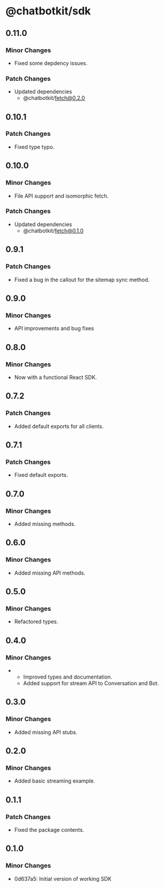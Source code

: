 # @chatbotkit/sdk

## 0.11.0

### Minor Changes

- Fixed some depdency issues.

### Patch Changes

- Updated dependencies
  - @chatbotkit/fetch@0.2.0

## 0.10.1

### Patch Changes

- Fixed type typo.

## 0.10.0

### Minor Changes

- File API support and isomorphic fetch.

### Patch Changes

- Updated dependencies
  - @chatbotkit/fetch@0.1.0

## 0.9.1

### Patch Changes

- Fixed a bug in the callout for the sitemap sync method.

## 0.9.0

### Minor Changes

- API improvements and bug fixes

## 0.8.0

### Minor Changes

- Now with a functional React SDK.

## 0.7.2

### Patch Changes

- Added default exports for all clients.

## 0.7.1

### Patch Changes

- Fixed default exports.

## 0.7.0

### Minor Changes

- Added missing methods.

## 0.6.0

### Minor Changes

- Added missing API methods.

## 0.5.0

### Minor Changes

- Refactored types.

## 0.4.0

### Minor Changes

- - Improved types and documentation.
  - Added support for stream API to Conversation and Bot.

## 0.3.0

### Minor Changes

- Added missing API stubs.

## 0.2.0

### Minor Changes

- Added basic streaming example.

## 0.1.1

### Patch Changes

- Fixed the package contents.

## 0.1.0

### Minor Changes

- 0d637a5: Initial version of working SDK

